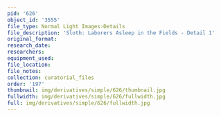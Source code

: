 ```yaml
---
pid: '626'
object_id: '3555'
file_type: Normal Light Images›Details
file_description: 'Sloth: Laborers Asleep in the Fields - Detail 1'
original_format:
research_date:
researchers:
equipment_used:
file_location:
file_notes:
collection: curatorial_files
order: '197'
thumbnail: img/derivatives/simple/626/thumbnail.jpg
fullwidth: img/derivatives/simple/626/fullwidth.jpg
full: img/derivatives/simple/626/fullwidth.jpg
---
```

